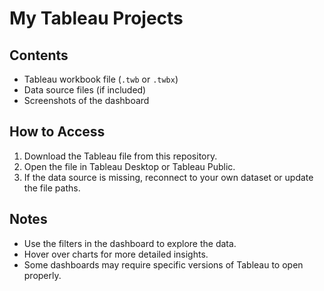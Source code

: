 # My Tableau Projects

## Contents
- Tableau workbook file (`.twb` or `.twbx`)
- Data source files (if included)
- Screenshots of the dashboard 

## How to Access
1. Download the Tableau file from this repository.
2. Open the file in Tableau Desktop or Tableau Public.
3. If the data source is missing, reconnect to your own dataset or update the file paths.

## Notes
- Use the filters in the dashboard to explore the data.
- Hover over charts for more detailed insights.
- Some dashboards may require specific versions of Tableau to open properly.
